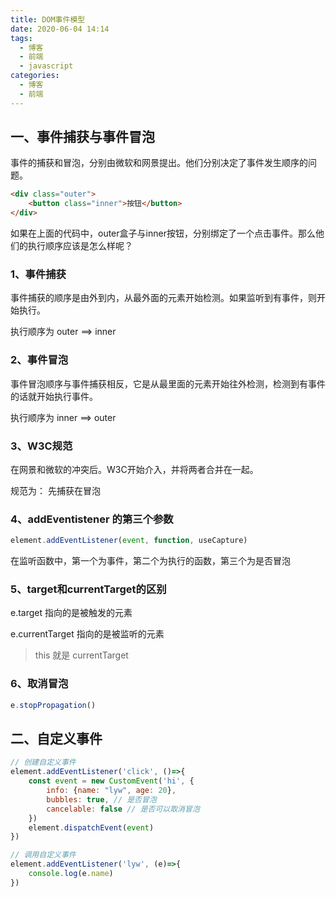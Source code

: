 ```yaml
---
title: DOM事件模型
date: 2020-06-04 14:14
tags:
  - 博客
  - 前端
  - javascript
categories:
  - 博客
  - 前端
---
```


## 一、事件捕获与事件冒泡
事件的捕获和冒泡，分别由微软和网景提出。他们分别决定了事件发生顺序的问题。

```html
<div class="outer">
    <button class="inner">按钮</button>
</div>
```

如果在上面的代码中，outer盒子与inner按钮，分别绑定了一个点击事件。那么他们的执行顺序应该是怎么样呢？

### 1、事件捕获

事件捕获的顺序是由外到内，从最外面的元素开始检测。如果监听到有事件，则开始执行。

执行顺序为 outer ==> inner

### 2、事件冒泡

事件冒泡顺序与事件捕获相反，它是从最里面的元素开始往外检测，检测到有事件的话就开始执行事件。

执行顺序为 inner ==> outer

### 3、W3C规范

在网景和微软的冲突后。W3C开始介入，并将两者合并在一起。

规范为： 先捕获在冒泡

### 4、addEventistener 的第三个参数

```js
element.addEventListener(event, function, useCapture)
```

在监听函数中，第一个为事件，第二个为执行的函数，第三个为是否冒泡

### 5、target和currentTarget的区别

e.target 指向的是被触发的元素

e.currentTarget 指向的是被监听的元素

> this 就是 currentTarget

### 6、取消冒泡

```js
e.stopPropagation()
```

## 二、自定义事件

```js
// 创建自定义事件
element.addEventListener('click', ()=>{
    const event = new CustomEvent('hi', {
        info: {name: "lyw", age: 20},
        bubbles: true, // 是否冒泡
        cancelable: false // 是否可以取消冒泡
    })
    element.dispatchEvent(event)
})

// 调用自定义事件
element.addEventListener('lyw', (e)=>{
    console.log(e.name)
})
```